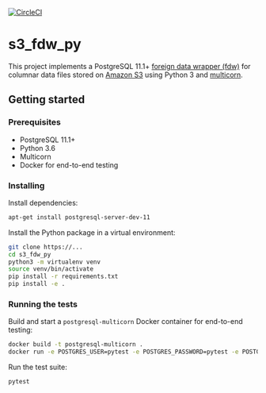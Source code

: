 [![CircleCI](https://circleci.com/gh/smomni/s3_fdw_py.svg?style=svg)](https://circleci.com/gh/smomni/s3_fdw_py)

# s3_fdw_py

This project implements a PostgreSQL 11.1+ [foreign data wrapper (fdw)](https://wiki.postgresql.org/wiki/Foreign_data_wrappers) for columnar data files stored on [Amazon S3](https://aws.amazon.com/s3/) using Python 3 and [multicorn](https://github.com/Kozea/Multicorn).

## Getting started

### Prerequisites

* PostgreSQL 11.1+
* Python 3.6
* Multicorn
* Docker for end-to-end testing

### Installing

Install dependencies:

```bash
apt-get install postgresql-server-dev-11
```

Install the Python package in a virtual environment:

```bash
git clone https://...
cd s3_fdw_py
python3 -m virtualenv venv
source venv/bin/activate
pip install -r requirements.txt
pip install -e .
```

### Running the tests

Build and start a `postgresql-multicorn` Docker container for end-to-end testing:

```bash
docker build -t postgresql-multicorn .
docker run -e POSTGRES_USER=pytest -e POSTGRES_PASSWORD=pytest -e POSTGRES_DB=pytest -p 5432:5432 --rm -d postgresql-multicorn
```

Run the test suite:
```bash
pytest
```
